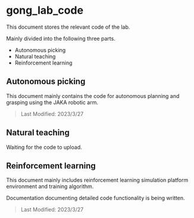 # gong_lab_code

This document stores the relevant code of the lab.

Mainly divided into the following three parts.

- Autonomous picking
- Natural teaching
- Reinforcement learning



## Autonomous picking

This document mainly contains the code for autonomous planning and grasping using the JAKA robotic arm.

> Last Modified: 2023/3/27



## Natural teaching

Waiting for the code to upload.



## Reinforcement learning

This document mainly includes reinforcement learning simulation platform environment and training algorithm.

Documentation documenting detailed code functionality is being written.

> Last Modified: 2023/3/27
